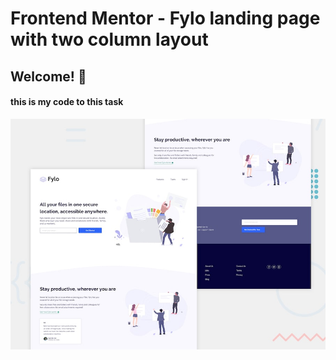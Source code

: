 # Frontend Mentor - Fylo landing page with two column layout


## Welcome! 👋

#### this is my code to this task


![Design preview for the Fylo landing page with two column layout challenge](./design/desktop-preview.jpg)
